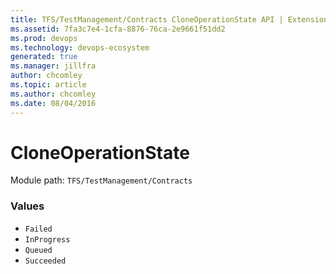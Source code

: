 ```yaml
---
title: TFS/TestManagement/Contracts CloneOperationState API | Extensions for Azure DevOps Services
ms.assetid: 7fa3c7e4-1cfa-8876-76ca-2e9661f51dd2
ms.prod: devops
ms.technology: devops-ecosystem
generated: true
ms.manager: jillfra
author: chcomley
ms.topic: article
ms.author: chcomley
ms.date: 08/04/2016
---
```


# CloneOperationState

Module path: `TFS/TestManagement/Contracts`

### Values

* `Failed` 
* `InProgress` 
* `Queued` 
* `Succeeded` 
